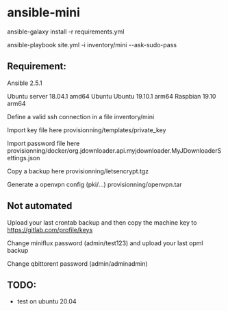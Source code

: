 # ansible-mini

ansible-galaxy install -r requirements.yml

ansible-playbook site.yml  -i inventory/mini --ask-sudo-pass

## Requirement:

Ansible 2.5.1

Ubuntu server 18.04.1 amd64
Ubuntu Ubuntu 19.10.1 arm64
Raspbian      19.10   arm64

Define a valid ssh connection in a file inventory/mini

Import key file here provisionning/templates/private_key

Import password file here provisionning/docker/org.jdownloader.api.myjdownloader.MyJDownloaderSettings.json

Copy a backup here provisionning/letsencrypt.tgz

Generate a openvpn config (pki/...) provisionning/openvpn.tar 


## Not automated

Upload your last crontab backup and then copy the machine key to https://gitlab.com/profile/keys

Change miniflux password (admin/test123) and upload your last opml backup

Change qbittorent password (admin/adminadmin)

## TODO:

- test on ubuntu 20.04
